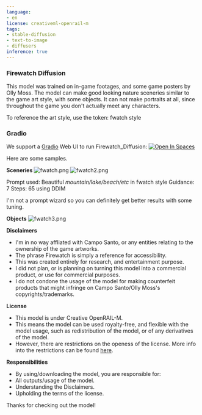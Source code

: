 ```yaml
---
language:
- en
license: creativeml-openrail-m
tags:
- stable-diffusion
- text-to-image
- diffusers
inference: true
---
```


### Firewatch Diffusion
This model was trained on in-game footages, and some game posters by Olly Moss. 
The model can make good looking nature sceneries similar to the game art style, with some objects.
It can not make portraits at all, since throughout the game you don't actually meet any characters.

To reference the art style, use the token: fwatch style

### Gradio

We support a [Gradio](https://github.com/gradio-app/gradio) Web UI to run Firewatch_Diffusion:
[![Open In Spaces](https://camo.githubusercontent.com/00380c35e60d6b04be65d3d94a58332be5cc93779f630bcdfc18ab9a3a7d3388/68747470733a2f2f696d672e736869656c64732e696f2f62616467652f25463025394625413425393725323048756767696e67253230466163652d5370616365732d626c7565)](https://huggingface.co/spaces/ItsJayQz/Firewatch_Diffusion)

Here are some samples.

**Sceneries**
![fwatch.png](https://s3.amazonaws.com/moonup/production/uploads/1670473030496-635eafb49f24f6db0a1eafd1.png)
![fwatch2.png](https://s3.amazonaws.com/moonup/production/uploads/1670473031879-635eafb49f24f6db0a1eafd1.png)

Prompt used:
Beautiful *mountain/lake/beach/etc* in fwatch style
Guidance: 7
Steps: 65 using DDIM

I'm not a prompt wizard so you can definitely get better results with some tuning.

**Objects**
![fwatch3.png](https://s3.amazonaws.com/moonup/production/uploads/1670473031927-635eafb49f24f6db0a1eafd1.png)

**Disclaimers**
- I'm in no way affliated with Campo Santo, or any entities relating to the ownership of the game artworks.
- The phrase Firewatch is simply a reference for accessibility.
- This was created entirely for research, and entertainment purpose.
- I did not plan, or is planning on turning this model into a commercial product, or use for commercial purposes.
- I do not condone the usage of the model for making counterfeit products that might infringe on Campo Santo/Olly Moss's copyrights/trademarks.

**License**
- This model is under Creative OpenRAIL-M.
- This means the model can be used royalty-free, and flexible with the model usage, such as redistribution of the model, or of any derivatives of the model.
- However, there are restrictions on the openess of the license.
More info into the restrictions can be found [here](https://huggingface.co/spaces/CompVis/stable-diffusion-license).

**Responsibilities**
- By using/downloading the model, you are responsible for:
- All outputs/usage of the model.
- Understanding the Disclaimers.
- Upholding the terms of the license.

Thanks for checking out the model!